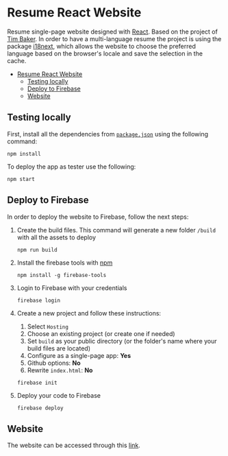
# Resume React Website

Resume single-page website designed with [React](https://reactjs.org/). Based on the project of [Tim Baker](https://github.com/tbakerx/Tim-Baker-Personal-Website). In order to have a multi-language resume the project is using the package [i18next](https://github.com/i18next/react-i18next), which allows the website to choose the preferred language based on the browser's locale and save the selection in the cache.

- [Resume React Website](#resume-react-website)
  - [Testing locally](#testing-locally)
  - [Deploy to Firebase](#deploy-to-firebase)
  - [Website](#website)

## Testing locally

First, install all the dependencies from [`package.json`](package.json) using the following command:
```bashrc
npm install
```

To deploy the app as tester use the following:
```bashrc
npm start
```

## Deploy to Firebase

In order to deploy the website to Firebase, follow the next steps:

1. Create the build files. This command will generate a new folder `/build` with all the assets to deploy
    ```bashrc
    npm run build
    ```

2. Install the firebase tools with [npm](https://www.npmjs.com/)
    ```bashrc
    npm install -g firebase-tools
    ```

3. Login to Firebase with your credentials
    ```bashrc
    firebase login
    ```

4. Create a new project and follow these instructions:
   1. Select `Hosting`
   2. Choose an existing project (or create one if needed)
   3. Set `build` as your public directory (or the folder's name where your build files are located)
   4. Configure as a single-page app: **Yes**
   5. Github options: **No**
   6. Rewrite `index.html`: **No**
    ```bashrc
    firebase init
    ```
5. Deploy your code to Firebase
    ```bashrc
    firebase deploy
    ```

## Website

The website can be accessed through this [link](https://ivan-gonzalezacuna.web.app/).

